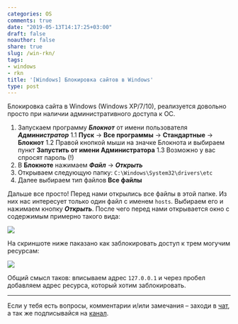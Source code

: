 ```yaml
---
categories: OS
comments: true
date: "2019-05-13T14:17:25+03:00"
draft: false
noauthor: false
share: true
slug: /win-rkn/
tags:
- windows
- rkn
title: '[Windows] Блокировка сайтов в Windows'
type: post
---
```


Блокировка сайта в Windows (Windows XP/7/10), реализуется довольно просто при наличии административного доступа к ОС.

1. Запускаем программу ***Блокнот*** от имени пользователя ***Администратор***
1.1 **Пуск** -> **Все программы** -> **Стандартные** -> **Блокнот**
1.2 Правой кнопкой мыши на значке Блокнота и выбираем пункт **Запустить от имени Администратора**
1.3 Возможно у вас спросят пароль (!)
2. В **Блокноте** нажимаем ***Файл*** -> ***Открыть***
3. Открываем следующую папку: `C:\Windows\System32\drivers\etc`
4. Далее выбираем тип файлов **Все файлы**

Дальше все просто! Перед нами открылись все файлы в этой папке. Из них нас интересует только один файл с именем `hosts`. Выбираем его и нажимаем кнопку ***Открыть***. После чего перед нами открывается окно с содержимым примерно такого вида:

![](https://images.pcworld.com/images/article/2012/01/block1-10964846.png)

На скриншоте ниже паказано как заблокировать доступ к трем могучим ресурсам:

![](https://images.pcworld.com/images/article/2012/01/block2-10964843.png)

Общий смысл таков: вписываем адрес `127.0.0.1` и через пробел добавляем адрес ресурса, который хотим заблокировать.

---
Если у тебя есть вопросы, комментарии и/или замечания – заходи в [чат](https://ttttt.me/jtprogru_chat), а так же подписывайся на [канал](https://ttttt.me/jtprogru_channel).
